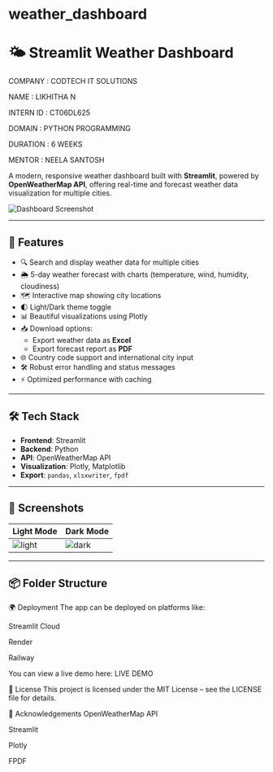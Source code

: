 # weather_dashboard
# 🌤️ Streamlit Weather Dashboard

COMPANY : CODTECH IT SOLUTIONS

NAME : LIKHITHA N

INTERN ID : CT06DL625

DOMAIN : PYTHON PROGRAMMING

DURATION : 6 WEEKS

MENTOR : NEELA SANTOSH

A modern, responsive weather dashboard built with **Streamlit**, powered by **OpenWeatherMap API**, offering real-time and forecast weather data visualization for multiple cities.

![Dashboard Screenshot](assets/dashboard_screenshot.png)

---

## 🚀 Features

- 🔍 Search and display weather data for multiple cities
- 🌦️ 5-day weather forecast with charts (temperature, wind, humidity, cloudiness)
- 🗺️ Interactive map showing city locations
- 🌓 Light/Dark theme toggle
- 📊 Beautiful visualizations using Plotly
- 📥 Download options:
  - Export weather data as **Excel**
  - Export forecast report as **PDF**
- 🌐 Country code support and international city input
- 🛠️ Robust error handling and status messages
- ⚡ Optimized performance with caching

---

## 🛠️ Tech Stack

- **Frontend**: Streamlit
- **Backend**: Python
- **API**: OpenWeatherMap API
- **Visualization**: Plotly, Matplotlib
- **Export**: `pandas`, `xlsxwriter`, `fpdf`

---

## 📸 Screenshots

| Light Mode | Dark Mode |
|------------|-----------|
| ![light](assets/light_mode.png) | ![dark](assets/dark_mode.png) |

---

## 📦 Folder Structure


🌍 Deployment
The app can be deployed on platforms like:

Streamlit Cloud

Render

Railway

You can view a live demo here: LIVE DEMO

📜 License
This project is licensed under the MIT License – see the LICENSE file for details.

🙌 Acknowledgements
OpenWeatherMap API

Streamlit

Plotly

FPDF

